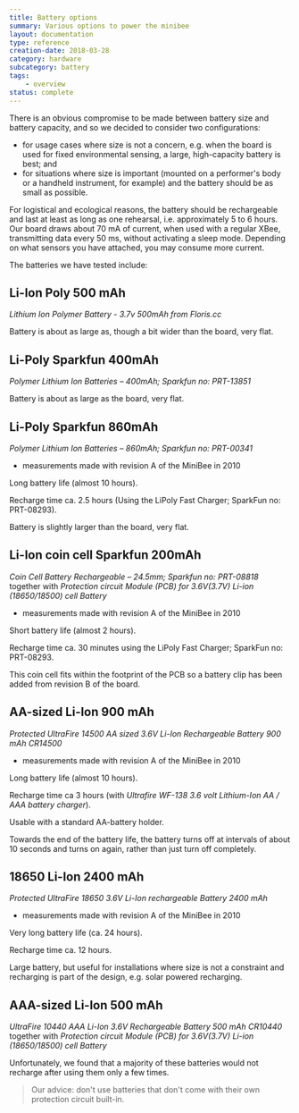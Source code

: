 ```yaml
---
title: Battery options
summary: Various options to power the minibee
layout: documentation
type: reference
creation-date: 2018-03-28
category: hardware
subcategory: battery
tags:
    - overview
status: complete
---
```


There is an obvious compromise to be made between battery size and battery capacity, and so we decided to consider two configurations:

  * for usage cases where size is not a concern, e.g. when the board is used for fixed environmental sensing, a large, high-capacity battery is best; and 
  * for situations where size is important (mounted on a performer's body or a handheld instrument, for example) and the battery should be as small as possible. 

For logistical and ecological reasons, the battery should be rechargeable and last at least as long as one rehearsal, i.e. approximately 5 to 6 hours. Our board draws about 70 mA of current, when used with a regular XBee, transmitting data every 50 ms, without activating a sleep mode. Depending on what sensors you have attached, you may consume more current.

The batteries we have tested include:

## Li-Ion Poly 500 mAh

*Lithium Ion Polymer Battery - 3.7v 500mAh from Floris.cc*

Battery is about as large as, though a bit wider than the board, very flat.

## Li-Poly Sparkfun 400mAh
  
*Polymer Lithium Ion Batteries &#8211; 400mAh; Sparkfun no: PRT-13851*
  
<!-- Long battery life (almost 6 hours). -->
  
<!-- Recharge time ca. 2.5 hours (Using the LiPo Charger Basic; SparkFun no: PRT-10401). -->
  
Battery is about as large as the board, very flat.


## Li-Poly Sparkfun 860mAh
  
*Polymer Lithium Ion Batteries &#8211; 860mAh; Sparkfun no: PRT-00341*

- measurements made with revision A of the MiniBee in 2010

Long battery life (almost 10 hours).
  
Recharge time ca. 2.5 hours (Using the LiPoly Fast Charger; SparkFun no: PRT-08293).
  
Battery is slightly larger than the board, very flat.



## Li-Ion coin cell Sparkfun 200mAh
  
*Coin Cell Battery Rechargeable &#8211; 24.5mm; Sparkfun no: PRT-08818* <br />
together with *Protection circuit Module (PCB) for 3.6V(3.7V) Li-ion (18650/18500) cell Battery*

- measurements made with revision A of the MiniBee in 2010

Short battery life (almost 2 hours).
  
Recharge time ca. 30 minutes using the LiPoly Fast Charger; SparkFun no: PRT-08293.
  
This coin cell fits within the footprint of the PCB so a battery clip has been added from revision B of the board.



## AA-sized Li-Ion 900 mAh
  
*Protected UltraFire 14500 AA sized 3.6V Li-Ion Rechargeable Battery 900 mAh CR14500*

- measurements made with revision A of the MiniBee in 2010
  
Long battery life (almost 10 hours).
  
Recharge time ca 3 hours (with *Ultrafire WF-138 3.6 volt Lithium-Ion AA / AAA battery charger*).
  
Usable with a standard AA-battery holder.
  
Towards the end of the battery life, the battery turns off at intervals of about 10 seconds and turns on again, rather than just turn off completely.


## 18650 Li-Ion 2400 mAh
  
*Protected UltraFire 18650 3.6V Li-Ion rechargeable Battery 2400 mAh*

- measurements made with revision A of the MiniBee in 2010

Very long battery life (ca. 24 hours).
  
Recharge time ca. 12 hours.
  
Large battery, but useful for installations where size is not a constraint and recharging is part of the design, e.g. solar powered recharging.




## AAA-sized Li-Ion 500 mAh
  
*UltraFire 10440 AAA Li-Ion 3.6V Rechargeable Battery 500 mAh CR10440* <br />
together with *Protection circuit Module (PCB) for 3.6V(3.7V) Li-ion (18650/18500) cell Battery*
  
Unfortunately, we found that a majority of these batteries would not recharge after using them only a few times.

>Our advice: don't use batteries that don't come with their own protection circuit built-in.
